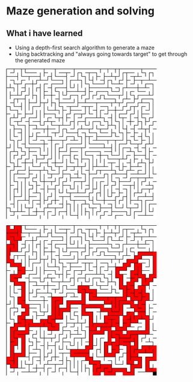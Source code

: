 # Maze generation and solving

## What i have learned
- Using a depth-first search algorithm to generate a maze
- Using backtracking and "always going towards target" to get through the generated maze


![Maze](maze.png)

![Path](path.png)
